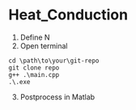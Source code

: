 # Heat_Conduction

1. Define N
2. Open terminal 
```
cd \path\to\your\git-repo
git clone repo
g++ .\main.cpp
.\.exe
```
3. Postprocess in Matlab
